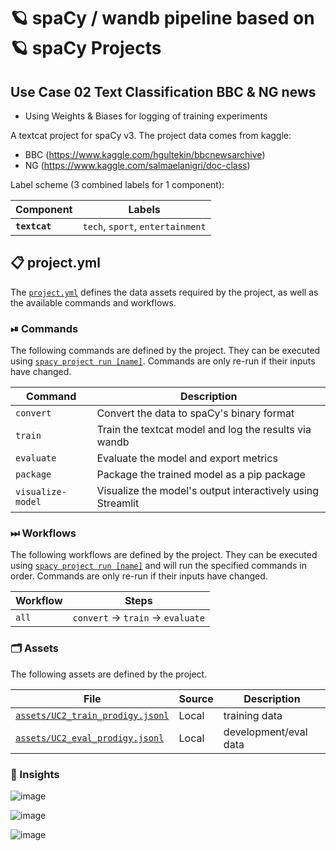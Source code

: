 <!-- SPACY PROJECT: AUTO-GENERATED DOCS START (do not remove) -->

# 🪐 spaCy / wandb pipeline based on 🪐 spaCy Projects
## Use Case 02 Text Classification BBC & NG news
+ Using Weights & Biases for logging of training experiments

A textcat project for spaCy v3. The project data comes from kaggle: 
+ BBC (https://www.kaggle.com/hgultekin/bbcnewsarchive)
+ NG (https://www.kaggle.com/salmaelanigri/doc-class)


Label scheme (3 combined labels for 1 component):

| Component | Labels |
| --- | --- |
| **`textcat`** | `tech`, `sport`, `entertainment` |


## 📋 project.yml

The [`project.yml`](project.yml) defines the data assets required by the
project, as well as the available commands and workflows.

### ⏯ Commands

The following commands are defined by the project. They
can be executed using [`spacy project run [name]`](https://spacy.io/api/cli#project-run).
Commands are only re-run if their inputs have changed.

| Command | Description |
| --- | --- |
| `convert` | Convert the data to spaCy's binary format |
| `train` | Train the textcat model and log the results via wandb |
| `evaluate` | Evaluate the model and export metrics |
| `package` | Package the trained model as a pip package |
| `visualize-model` | Visualize the model's output interactively using Streamlit |

### ⏭ Workflows

The following workflows are defined by the project. They
can be executed using [`spacy project run [name]`](https://spacy.io/api/cli#project-run)
and will run the specified commands in order. Commands are only re-run if their
inputs have changed.

| Workflow | Steps |
| --- | --- |
| `all` | `convert` &rarr; `train` &rarr; `evaluate` |

### 🗂 Assets

The following assets are defined by the project.

| File | Source | Description |
| --- | --- | --- |
| [`assets/UC2_train_prodigy.jsonl`](assets/UC2_train_prodigy.jsonl) | Local | training data |
| [`assets/UC2_eval_prodigy.jsonl`](assets/UC2_eval_prodigy.jsonl) | Local | development/eval data |


### 💯 Insights

![image](https://user-images.githubusercontent.com/52454409/137599086-57d5d7da-3878-49fd-a474-8094bc128790.png)

![image](https://user-images.githubusercontent.com/52454409/137599093-05ae99f0-6d5d-4be9-b49f-d9e8569daea0.png)

![image](https://user-images.githubusercontent.com/52454409/137599100-3878e69b-e40b-409a-8d70-caeed221e961.png)





<!-- SPACY PROJECT: AUTO-GENERATED DOCS END (do not remove) -->
